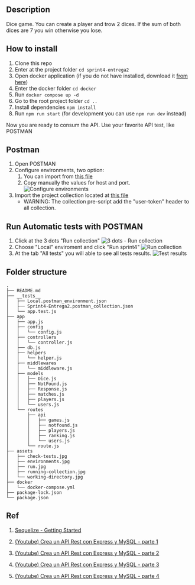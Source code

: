 ## Description
Dice game. You can create a player and trow 2 dices. If the sum of both dices are 7 you win otherwise you lose.

## How to install

1. Clone this repo
2. Enter at the project folder `cd sprint4-entrega2`
3. Open docker application (if you do not have installed, download it [from here](https://www.docker.com/))
4. Enter the docker folder `cd docker`
5. Run `docker compose up -d`
6. Go to the root project folder `cd .. `
7. Install dependencies `npm install`
8. Run `npm run start` (for development you can use `npm run dev` instead)

Now you are ready to consum the API. Use your favorite API test, like POSTMAN

## Postman
1. Open POSTMAN
2. Configure environments, two option:
    1. You can import from [this file](./__tests__/Sprint4-Entrega2.postman_collection.json)
    1. Copy manually the values for host and port.  
    ![Configure environments](./assets/environments.jpg)
3. Import the project collection located at [this file](./__tests__/Sprint4%20-%20Entrega%201.postman_collection.json)
    - WARNING: The collection pre-script add the "user-token" header to all collection.

## Run Automatic tests with POSTMAN

1. Click at the 3 dots "Run collection"
![3 dots - Run collection](./assets/running-collection.jpg)
2. Choose "Local" enviroment and click "Run sprint4"
![Run collection](./assets/run.jpg)
3. At the tab "All tests" you will able to see all tests results.
![Test results](./assets/check-tests.jpg)

## Folder structure
```
.
├── README.md
├── __tests__
│   ├── Local.postman_environment.json
│   ├── Sprint4-Entrega2.postman_collection.json
│   └── app.test.js
├── app
│   ├── app.js
│   ├── config
│   │   └── config.js
│   ├── controllers
│   │   └── controller.js
│   ├── db.js
│   ├── helpers
│   │   └── helper.js
│   ├── middlewares
│   │   └── middleware.js
│   ├── models
│   │   ├── Dice.js
│   │   ├── NotFound.js
│   │   ├── Response.js
│   │   ├── matches.js
│   │   ├── players.js
│   │   └── users.js
│   └── routes
│       ├── api
│       │   ├── games.js
│       │   ├── notfound.js
│       │   ├── players.js
│       │   ├── ranking.js
│       │   └── users.js
│       └── route.js
├── assets
│   ├── check-tests.jpg
│   ├── environments.jpg
│   ├── run.jpg
│   ├── running-collection.jpg
│   └── working-directory.jpg
├── docker
│   └── docker-compose.yml
├── package-lock.json
└── package.json

```
## Ref
1. [Sequelize - Getting Started](https://sequelize.org/docs/v6/getting-started/) 

2. [(Youtube) Crea un API Rest con Express y MySQL - parte 1](https://www.youtube.com/watch?v=T6rGUZGAWBk)

3. [(Youtube) Crea un API Rest con Express y MySQL - parte 2](https://www.youtube.com/watch?v=0bl0vfV3g-c&t=0s)

4. [(Youtube) Crea un API Rest con Express y MySQL - parte 3](https://www.youtube.com/watch?v=bjeBrHdyg5g&t=0s)

5. [(Youtube) Crea un API Rest con Express y MySQL - parte 4](https://www.youtube.com/watch?v=50dugGTFvi8&t=0s)
